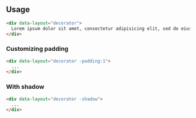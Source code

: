 ## Usage

```html
<div data-layout="decorator">
  Lorem ipsum dolor sit amet, consectetur adipisicing elit, sed do eiusmod tempor incididunt ut labore et dolore magna aliqua. Ut enim ad minim veniam, quis nostrud exercitation ullamco laboris nisi ut aliquip ex ea commodo consequat. Duis aute irure dolor in reprehenderit in voluptate velit esse cill
</div>
```

### Customizing padding

```html
<div data-layout="decorator -padding:1">
  ...
</div>
```

### With shadow

```html
<div data-layout="decorator -shadow">
  ...
</div>
```
